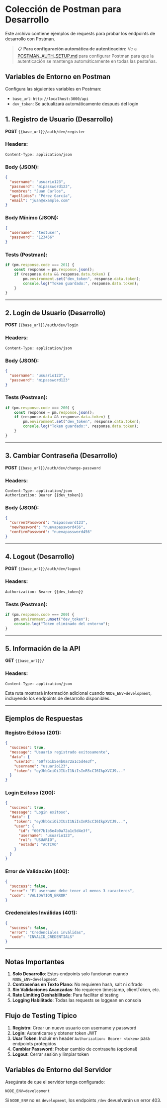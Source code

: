 # Colección de Postman para Desarrollo

Este archivo contiene ejemplos de requests para probar los endpoints de desarrollo con Postman.

> 📋 **Para configuración automática de autenticación:** Ve a [POSTMAN_AUTH_SETUP.md](./POSTMAN_AUTH_SETUP.md) para configurar Postman para que la autenticación se mantenga automáticamente en todas las pestañas.

## Variables de Entorno en Postman

Configura las siguientes variables en Postman:
- `base_url`: `http://localhost:3000/api`
- `dev_token`: Se actualizará automáticamente después del login

## 1. Registro de Usuario (Desarrollo)

**POST** `{{base_url}}/auth/dev/register`

### Headers:
```
Content-Type: application/json
```

### Body (JSON):
```json
{
  "username": "usuario123",
  "password": "mipassword123",
  "nombres": "Juan Carlos",
  "apellidos": "Pérez García",
  "email": "juan@example.com"
}
```

### Body Mínimo (JSON):
```json
{
  "username": "testuser",
  "password": "123456"
}
```

### Tests (Postman):
```javascript
if (pm.response.code === 201) {
    const response = pm.response.json();
    if (response.data && response.data.token) {
        pm.environment.set("dev_token", response.data.token);
        console.log("Token guardado:", response.data.token);
    }
}
```

---

## 2. Login de Usuario (Desarrollo)

**POST** `{{base_url}}/auth/dev/login`

### Headers:
```
Content-Type: application/json
```

### Body (JSON):
```json
{
  "username": "usuario123",
  "password": "mipassword123"
}
```

### Tests (Postman):
```javascript
if (pm.response.code === 200) {
    const response = pm.response.json();
    if (response.data && response.data.token) {
        pm.environment.set("dev_token", response.data.token);
        console.log("Token guardado:", response.data.token);
    }
}
```

---

## 3. Cambiar Contraseña (Desarrollo)

**POST** `{{base_url}}/auth/dev/change-password`

### Headers:
```
Content-Type: application/json
Authorization: Bearer {{dev_token}}
```

### Body (JSON):
```json
{
  "currentPassword": "mipassword123",
  "newPassword": "nuevapassword456",
  "confirmPassword": "nuevapassword456"
}
```

---

## 4. Logout (Desarrollo)

**POST** `{{base_url}}/auth/dev/logout`

### Headers:
```
Authorization: Bearer {{dev_token}}
```

### Tests (Postman):
```javascript
if (pm.response.code === 200) {
    pm.environment.unset("dev_token");
    console.log("Token eliminado del entorno");
}
```

---

## 5. Información de la API

**GET** `{{base_url}}/`

### Headers:
```
Content-Type: application/json
```

Esta ruta mostrará información adicional cuando `NODE_ENV=development`, incluyendo los endpoints de desarrollo disponibles.

---

## Ejemplos de Respuestas

### Registro Exitoso (201):
```json
{
  "success": true,
  "message": "Usuario registrado exitosamente",
  "data": {
    "userId": "60f7b1b5e4b0a72a1c5d4e3f",
    "username": "usuario123",
    "token": "eyJhbGciOiJIUzI1NiIsInR5cCI6IkpXVCJ9..."
  }
}
```

### Login Exitoso (200):
```json
{
  "success": true,
  "message": "Login exitoso",
  "data": {
    "token": "eyJhbGciOiJIUzI1NiIsInR5cCI6IkpXVCJ9...",
    "user": {
      "id": "60f7b1b5e4b0a72a1c5d4e3f",
      "username": "usuario123",
      "rol": "USUARIO",
      "estado": "ACTIVO"
    }
  }
}
```

### Error de Validación (400):
```json
{
  "success": false,
  "error": "El username debe tener al menos 3 caracteres",
  "code": "VALIDATION_ERROR"
}
```

### Credenciales Inválidas (401):
```json
{
  "success": false,
  "error": "Credenciales inválidas",
  "code": "INVALID_CREDENTIALS"
}
```

---

## Notas Importantes

1. **Solo Desarrollo**: Estos endpoints solo funcionan cuando `NODE_ENV=development`
2. **Contraseñas en Texto Plano**: No requieren hash, salt ni cifrado
3. **Sin Validaciones Avanzadas**: No requieren timestamp, clientToken, etc.
4. **Rate Limiting Deshabilitado**: Para facilitar el testing
5. **Logging Habilitado**: Todas las requests se loggean en consola

## Flujo de Testing Típico

1. **Registro**: Crear un nuevo usuario con username y password
2. **Login**: Autenticarse y obtener token JWT
3. **Usar Token**: Incluir en header `Authorization: Bearer <token>` para endpoints protegidos
4. **Cambiar Password**: Probar cambio de contraseña (opcional)
5. **Logout**: Cerrar sesión y limpiar token

## Variables de Entorno del Servidor

Asegúrate de que el servidor tenga configurado:
```
NODE_ENV=development
```

Si `NODE_ENV` no es `development`, los endpoints `/dev` devuelverán un error 403.
